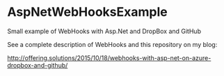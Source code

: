# AspNetWebHooksExample
Small example of WebHooks with Asp.Net and DropBox and GitHub

See a complete description of WebHooks and this repository on my blog:


http://offering.solutions/2015/10/18/webhooks-with-asp-net-on-azure-dropbox-and-github/
